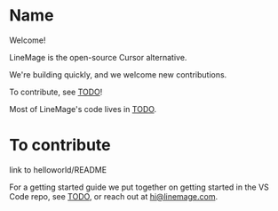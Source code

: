 # Name


Welcome!

LineMage is the open-source Cursor alternative.

We're building quickly, and we welcome new contributions.


To contribute, see [TODO](TODO)!


Most of LineMage's code lives in [TODO](https://github.com/linemagedev/linemage/tree/main/extensions/linemage).

# To contribute

link to helloworld/README


For a getting started guide we put together on getting started in the VS Code repo, see [TODO](), or reach out at hi@linemage.com.


